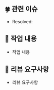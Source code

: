 ## 🍀 관련 이슈

<!-- 작업한 이슈번호를 # 뒤에 붙여주세요. -->
- Resolved: 


## 🌱 작업 내용

<!-- 아래 리스트를 지우고, 작업 내용을 적어주세요(테스트 이미지 포함) -->
- 작업 내용


## 💬 리뷰 요구사항

<!-- 리뷰어가 특별히 봐주었으면 하는 부분이 있다면 작성해주세요 -->
- 리뷰 요구사항
